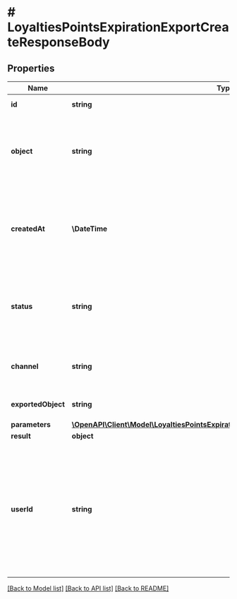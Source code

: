# # LoyaltiesPointsExpirationExportCreateResponseBody

## Properties

Name | Type | Description | Notes
------------ | ------------- | ------------- | -------------
**id** | **string** | Unique export ID. | [optional]
**object** | **string** | The type of object being represented. This object stores information about the export. | [optional] [default to 'export']
**createdAt** | **\DateTime** | Timestamp representing the date and time when the export was scheduled in ISO 8601 format. | [optional]
**status** | **string** | Status of the export. Informs you whether the export has already been completed. | [optional] [default to 'SCHEDULED']
**channel** | **string** | The channel through which the export was triggered. | [optional]
**exportedObject** | **string** | The type of exported object. | [optional] [default to 'points_expiration']
**parameters** | [**\OpenAPI\Client\Model\LoyaltiesPointsExpirationExportCreateResponseBodyParameters**](LoyaltiesPointsExpirationExportCreateResponseBodyParameters.md) |  | [optional]
**result** | **object** | Always null. | [optional]
**userId** | **string** | &#x60;user_id&#x60; identifies the specific user who initiated the export through the Voucherify Dashboard. &#x60;user_id&#x60; is returned when the channel value is &#x60;WEBSITE&#x60;. | [optional]

[[Back to Model list]](../../README.md#models) [[Back to API list]](../../README.md#endpoints) [[Back to README]](../../README.md)

